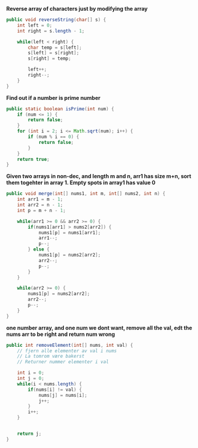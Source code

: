 **Reverse array of characters just by modifying the array**

```java
public void reverseString(char[] s) {
    int left = 0;
    int right = s.length - 1;

    while(left < right) {
        char temp = s[left];
        s[left] = s[right];
        s[right] = temp;

        left++;
        right--;
    }
}
```

**Find out if a number is prime number**

```java
public static boolean isPrime(int num) {
    if (num <= 1) {
        return false;
    }
    for (int i = 2; i <= Math.sqrt(num); i++) {
        if (num % i == 0) {
            return false;
        }
    }
    return true;
}
```

**Given two arrays in non-dec, and length m and n, arr1 has size m+n, sort them togehter in array 1. Empty spots in array1 has value 0**

```java
public void merge(int[] nums1, int m, int[] nums2, int n) {
    int arr1 = m - 1;
    int arr2 = n - 1;
    int p = m + n - 1;

    while(arr1 >= 0 && arr2 >= 0) {
        if(nums1[arr1] > nums2[arr2]) {
            nums1[p] = nums1[arr1];
            arr1--;
            p--;
        } else {
            nums1[p] = nums2[arr2];
            arr2--;
            p--;
        }
    }

    while(arr2 >= 0) {
        nums1[p] = nums2[arr2];
        arr2--;
        p--;
    }
}
```

**one number array, and one num we dont want, remove all the val, edt the nums arr to be right and return num wrong**

```java
public int removeElement(int[] nums, int val) {
    // fjern alle elementer av val i nums
    // La tomrom være bakerst
    // Returner nummer elementer i val

    int i = 0;
    int j = 0;
    while(i < nums.length) {
        if(nums[i] != val) {
            nums[j] = nums[i];
            j++;
        }
        i++;
    }


    return j;
}
```

